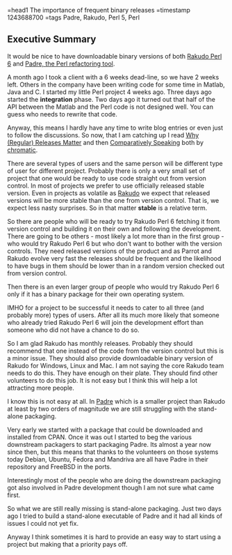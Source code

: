 =head1 The importance of frequent binary releases
=timestamp 1243688700
=tags Padre, Rakudo, Perl 5, Perl

## Executive Summary

It would be nice to have downloadable binary versions of both <a href="http://rakudo.org/">Rakudo Perl 6</a> and <a href="http://padre.perlide.org/">Padre, the Perl refactoring tool</a>.


A month ago I took a client with a 6 weeks dead-line,
so we have 2 weeks left. Others in the company have been
writing code for some time in Matlab, Java and C. I started
my little Perl project 4 weeks ago. Three days ago started
the <b>integration</b> phase. Two days ago it turned out
that half of the API between the Matlab and the Perl code
is not designed well. You can guess who needs to rewrite
that code.

Anyway, this means I hardly have any time to write blog entries
or even just to follow the discussions. So now, that I am
catching up I read
<a href="http://www.modernperlbooks.com/mt/2009/05/why-regular-releases-matter.html">Why (Regular) Releases Matter</a>
and then <a href="http://use.perl.org/~chromatic/journal/39046">Comparatively Speaking</a> 
both by <a href="http://www.wgz.org/~chromatic/">chromatic</a>.


There are several types of users and the same person will be different 
type of user for different project. Probably there is only a very small
set of project that one would be ready to use code straight out from
version control. In most of projects we prefer to use officially released
stable version. Even in projects as volatile as 
<a href="http://rakudo.org/">Rakudo</a> we expect that 
released versions will be more stable than the one from 
version control. That is, we expect less nasty
surprises. So in that matter <b>stable</b> is a relative term.

So there are people who will be ready to try Rakudo Perl 6 fetching
it from version control and building it on their own and following the
development. There are going to be others - most likely a lot more than in
the first group - who would try Rakudo Perl 6 but who don't want to bother 
with the version controls. They need released versions of the product and
as Parrot and Rakudo evolve very fast the releases should be frequent
and the likelihood to have bugs in them should be lower than in a
random version checked out from version control.

Then there is an even larger group of people who would try Rakudo Perl 6
only if it has a binary package for their own operating system.

IMHO for a project to be successful it needs to cater to all three 
(and probably more) types of users. After all its much more likely
that someone who already tried Rakudo Perl 6 will join the development
effort than someone who did not have a chance to do so.

So I am glad Rakudo has monthly releases. Probably they should 
recommend that one instead of the code from the version control
but this is a minor issue. They should also provide downloadable
binary version of Rakudo for Windows, Linux and Mac.
I am not saying the core Rakudo team needs to do this. They have
enough on their plate. They should find other volunteers
to do this job. It is not easy but I think this will help a lot
attracting more people.

I know this is not easy at all. In <a href="http://padre.perlide.org/">Padre</a>
which is a smaller project than Rakudo at least by two orders of magnitude
we are still struggling with the stand-alone packaging. 

Very early we started with a package that could be downloaded and installed
from CPAN.  Once it was out I started to beg the various downstream packagers 
to start packaging Padre. Its almost a year now since then, but this means that 
thanks to the volunteers on those systems today Debian, Ubuntu, Fedora and 
Mandriva are all have Padre in their repository and FreeBSD in the ports. 

Interestingly most of the people who are doing the downstream packaging got
also involved in Padre development though I am not sure what came first.

So what we are still really missing is stand-alone packaging. Just two days
ago I tried to build a stand-alone executable of Padre and it had all kinds
of issues I could not yet fix. 

Anyway I think sometimes it is hard to provide an easy way to start 
using a project but making that a priority pays off.


